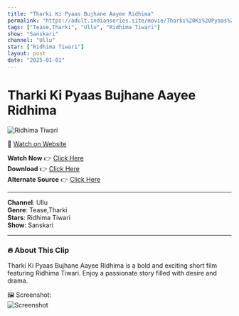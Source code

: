 ```yaml
---
title: "Tharki Ki Pyaas Bujhane Aayee Ridhima"
permalink: "https://adult.indianseries.site/movie/Tharki%20Ki%20Pyaas%20Bujhane%20Aayee%20Ridhima"
tags: ["Tease,Tharki", "Ullu", "Ridhima Tiwari"]
show: "Sanskari"
channel: "Ullu"
star: ["Ridhima Tiwari"]
layout: post
date: "2025-01-01"
---
```


# Tharki Ki Pyaas Bujhane Aayee Ridhima

![Ridhima Tiwari](https://shorts.desisins.com/wp-content/uploads/2024/11/Ridhima-Tiwari-DesiSins.com_.jpg)

🔗 [Watch on Website](https://adult.indianseries.site/movie/Tharki%20Ki%20Pyaas%20Bujhane%20Aayee%20Ridhima)

**Watch Now** 👉 [Click Here](https://adult.indianseries.site/movie/Tharki%20Ki%20Pyaas%20Bujhane%20Aayee%20Ridhima)  
**Download** 👉 [Click Here](https://adult.indianseries.site/movie/Tharki%20Ki%20Pyaas%20Bujhane%20Aayee%20Ridhima)  
**Alternate Source** 👉 [Click Here](https://adult.indianseries.site/movie/Tharki%20Ki%20Pyaas%20Bujhane%20Aayee%20Ridhima)

---

**Channel**: Ullu  
**Genre**: Tease,Tharki  
**Stars**: Ridhima Tiwari  
**Show**: Sanskari

---

### 🔥 About This Clip

Tharki Ki Pyaas Bujhane Aayee Ridhima is a bold and exciting short film featuring Ridhima Tiwari. Enjoy a passionate story filled with desire and drama.
 
🖼️ Screenshot:  
![Screenshot](https://shorts.desisins.com/wp-content/uploads/2024/11/Ridhima-Tiwari-DesiSins.com_.jpg)
